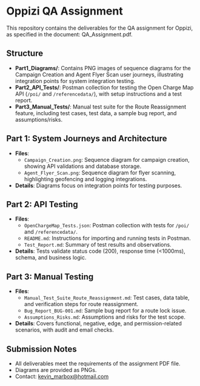 # Oppizi QA Assignment

This repository contains the deliverables for the QA assignment for Oppizi, as specified in the document: QA_Assignment.pdf.

## Structure
- **Part1_Diagrams/**: Contains PNG images of sequence diagrams for the Campaign Creation and Agent Flyer Scan user journeys, illustrating integration points for system integration testing.
- **Part2_API_Tests/**: Postman collection for testing the Open Charge Map API (`/poi/` and `/referencedata/`), with setup instructions and a test report.
- **Part3_Manual_Tests/**: Manual test suite for the Route Reassignment feature, including test cases, test data, a sample bug report, and assumptions/risks.

## Part 1: System Journeys and Architecture
- **Files**: 
  - `Campaign_Creation.png`: Sequence diagram for campaign creation, showing API validations and database storage.
  - `Agent_Flyer_Scan.png`: Sequence diagram for flyer scanning, highlighting geofencing and logging integrations.
- **Details**: Diagrams focus on integration points for testing purposes.

## Part 2: API Testing
- **Files**:
  - `OpenChargeMap_Tests.json`: Postman collection with tests for `/poi/` and `/referencedata/`.
  - `README.md`: Instructions for importing and running tests in Postman.
  - `Test_Report.md`: Summary of test results and observations.
- **Details**: Tests validate status code (200), response time (<1000ms), schema, and business logic.

## Part 3: Manual Testing
- **Files**:
  - `Manual_Test_Suite_Route_Reassignment.md`: Test cases, data table, and verification steps for route reassignment.
  - `Bug_Report_BUG-001.md`: Sample bug report for a route lock issue.
  - `Assumptions_Risks.md`: Assumptions and risks for the test scope.
- **Details**: Covers functional, negative, edge, and permission-related scenarios, with audit and email checks.

## Submission Notes
- All deliverables meet the requirements of the assignment PDF file.
- Diagrams are provided as PNGs.
- Contact: kevin_marbox@hotmail.com 
